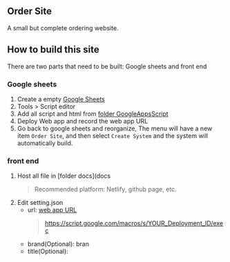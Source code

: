## Order Site

A small but complete ordering website.

## How to build this site

There are two parts that need to be built: Google sheets and front end

### Google sheets

1. Create a empty [Google Sheets](https://docs.google.com/spreadsheets)
2. Tools > Script editor
3. Add all script and html from [folder GoogleAppsScript](GoogleAppsScript)
4. Deploy Web app and record the <span id="url">web app URL</span>
5. Go back to google sheets and reorganize, The menu will have a new item `Order Site`, and then select `Create System` and the system will automatically build.

### front end

1.  Host all file in [folder docs](docs
    > Recommended platform: Netlify, github page, etc.
2.  Edit setting.json
    -   url: [web app URL](#url)
        > https://script.google.com/macros/s/YOUR_Deployment_ID/exec
    -   brand(Optional): bran
    -   title(Optional):
